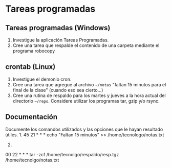 # Tareas programadas

## Tareas programadas (Windows)

1. Investigue la aplicación Tareas Programadas.
2. Cree una tarea que respalde el contenido de una carpeta
mediante el programa robocopy

## crontab (Linux)

1. Investigue el demonio cron.
2. Cree una tarea que agregue al archivo `~/notas`
    "faltan 15 minutos para el final de la clase" (cuando eso sea cierto...)
3. Cree una rutina de respaldo para los martes y jueves a la hora actual del directorio `~/repo`. Considere utilizar los programas tar, gzip y/o rsync.

## Documentación

Documente los comandos utilizados y las opciones que le hayan resultado útiles.
1.
45 21 * * * echo "Faltan 15 minutos" >> /home/tecnologo/notas.txt

2.
00 22 * * * tar -zcf /home/tecnolgo/respaldo/resp.tgz /home/tecnolgo/notas.txt

